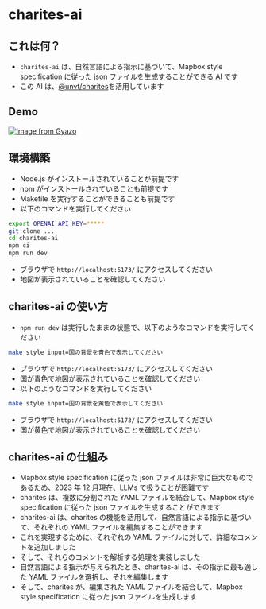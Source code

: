 # charites-ai

## これは何？

- `charites-ai` は、自然言語による指示に基づいて、Mapbox style specification に従った json ファイルを生成することができる AI です
- この AI は、[@unvt/charites](https://github.com/unvt/charites)を活用しています

## Demo

[![Image from Gyazo](https://i.gyazo.com/b26f7803974e840f5706cf5ae6c7d1e6.gif)](https://gyazo.com/b26f7803974e840f5706cf5ae6c7d1e6)

## 環境構築

- Node.js がインストールされていることが前提です
- npm がインストールされていることも前提です
- Makefile を実行することができることも前提です
- 以下のコマンドを実行してください

```bash
export OPENAI_API_KEY=*****
git clone ...
cd charites-ai
npm ci
npm run dev
```

- ブラウザで `http://localhost:5173/` にアクセスしてください
- 地図が表示されていることを確認してください

## charites-ai の使い方

- `npm run dev` は実行したままの状態で、以下のようなコマンドを実行してください

```bash
make style input=国の背景を青色で表示してください
```

- ブラウザで `http://localhost:5173/` にアクセスしてください
- 国が青色で地図が表示されていることを確認してください
- 以下のようなコマンドを実行してください

```bash
make style input=国の背景を黄色で表示してください
```

- ブラウザで `http://localhost:5173/` にアクセスしてください
- 国が黄色で地図が表示されていることを確認してください

## charites-ai の仕組み

- Mapbox style specification に従った json ファイルは非常に巨大なものであるため、2023 年 12 月現在、LLMs で扱うことが困難です
- charites は、複数に分割された YAML ファイルを結合して、Mapbox style specification に従った json ファイルを生成することができます
- charites-ai は、charites の機能を活用して、自然言語による指示に基づいて、それぞれの YAML ファイルを編集することができます
- これを実現するために、それぞれの YAML ファイルに対して、詳細なコメントを追加しました
- そして、それらのコメントを解析する処理を実装しました
- 自然言語による指示が与えられたとき、charites-ai は、その指示に最も適した YAML ファイルを選択し、それを編集します
- そして、charites が、編集された YAML ファイルを結合して、Mapbox style specification に従った json ファイルを生成します
